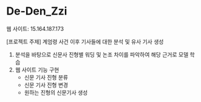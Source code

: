 # De-Den_Zzi

웹 사이트: 15.164.187.173

[프로젝트 주제]
계엄령 사건 이후 기사들에 대한 분석 및 유사 기사 생성

1) 분석을 바탕으로 신문사 진형별 워딩 및 논조 차이를 파악하여 해당 근거로 모델 학습
2) 웹 사이트 기능 구현
   - 신문 기사 진형 분류
   - 신문 기사 진형 변경
   - 원하는 진형의 신문기사 생성
